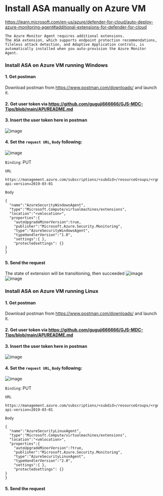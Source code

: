 # Install ASA manually on Azure VM
https://learn.microsoft.com/en-us/azure/defender-for-cloud/auto-deploy-azure-monitoring-agent#additional-extensions-for-defender-for-cloud
```
The Azure Monitor Agent requires additional extensions. 
The ASA extension, which supports endpoint protection recommendations, fileless attack detection, and Adaptive Application controls, is automatically installed when you auto-provision the Azure Monitor Agent.
```

### Install ASA on Azure VM running Windows
#### 1. Get postman
Download postman from https://www.postman.com/downloads/ and launch it.
#### 2. Get user token via https://github.com/guguji666666/GJS-MDC-Tips/blob/main/API/README.md

#### 3. Insert the user token here in postman
![image](https://user-images.githubusercontent.com/96930989/210289242-15003c92-1406-4289-9cfd-a08e5cd7260f.png)

#### 4. Set the `request URL`, `Body` following:
![image](https://user-images.githubusercontent.com/96930989/210707768-4979d7d8-4a3e-4b8d-821e-3234f2704be5.png)

`Binding`: PUT

`URL`
```
https://management.azure.com/subscriptions/<subdid>/resourceGroups/<rgname>/providers/Microsoft.Compute/virtualMachines/<vmname>/extensions/AzureSecurityWindowsAgent?api-version=2019-03-01
```

`Body`
```
{
  "name":"AzureSecurityWindowsAgent", 
  "type":"Microsoft.Compute/virtualmachines/extensions", 
  "location":"<vmlocation>", 
  "properties":{ 
    "autoUpgradeMinorVersion":true, 
    "publisher":"Microsoft.Azure.Security.Monitoring", 
    "type":"AzureSecurityWindowsAgent", 
    "typeHandlerVersion":"1.0",
    "settings":{ },
    "protectedsettings": {}
}
}
```

#### 5. Send the request
The state of extension will be transitioning, then succeeded
![image](https://user-images.githubusercontent.com/96930989/210709591-2395e5be-96c6-4b2e-92ea-2eb1a5d11aed.png)
![image](https://user-images.githubusercontent.com/96930989/210709711-f6ec9507-5d9c-4ba8-bf10-49924219b537.png)



### Install ASA on Azure VM running Linux
#### 1. Get postman
Download postman from https://www.postman.com/downloads/ and launch it.
#### 2. Get user token via https://github.com/guguji666666/GJS-MDC-Tips/blob/main/API/README.md

#### 3. Insert the user token here in postman
![image](https://user-images.githubusercontent.com/96930989/210289242-15003c92-1406-4289-9cfd-a08e5cd7260f.png)

#### 4. Set the `request URL`, `Body` following:
![image](https://user-images.githubusercontent.com/96930989/210707768-4979d7d8-4a3e-4b8d-821e-3234f2704be5.png)

`Binding`: PUT

`URL`
```
https://management.azure.com/subscriptions/<subdid>/resourceGroups/<rgname>/providers/Microsoft.Compute/virtualMachines/<vmname>/extensions/AzureSecurityLinuxAgent?api-version=2019-03-01
```

`Body`
```
{
  "name":"AzureSecurityLinuxAgent", 
  "type":"Microsoft.Compute/virtualmachines/extensions", 
  "location":"<vmlocation>", 
  "properties":{ 
    "autoUpgradeMinorVersion":?true, 
    "publisher":"Microsoft.Azure.Security.Monitoring", 
    "type":"AzureSecurityLinuxAgent", 
    "typeHandlerVersion":"2.0",
    "settings":{ },
    "protectedsettings": {}
}
}
```

#### 5. Send the request

